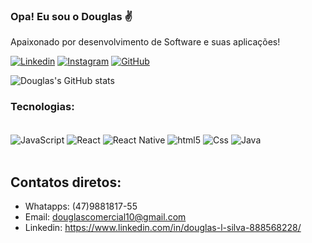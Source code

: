 ### Opa! Eu sou o Douglas ✌️

Apaixonado por desenvolvimento de Software e suas aplicações!

[![Linkedin](https://img.shields.io/badge/LinkedIn-0077B5?style=for-the-badge&logo=linkedin&logoColor=white)](https://www.linkedin.com/in/douglas-l-silva-888568228/)
[![Instagram](https://img.shields.io/badge/Instagram-E4405F?style=for-the-badge&logo=instagram&logoColor=white)](https://www.instagram.com/doug_im_funny/)
[![GitHub](https://img.shields.io/badge/GitHub-100000?style=for-the-badge&logo=github&logoColor=white)](https://github.com/Douglas1903)

![Douglas's GitHub stats](https://github-readme-stats.vercel.app/api?username=Douglas1903&show_icons=true&theme=tokyonight)

### Tecnologias:

<div style="display: inline_block"><br/>
    <img align="center" alt="JavaScript" src="https://img.shields.io/badge/JavaScript-F7DF1E?style=for-the-badge&logo=javascript&logoColor=black">
    <img align="center" alt="React" src="https://img.shields.io/badge/React-20232A?style=for-the-badge&logo=react&logoColor=61DAFB">
    <img align="center" alt="React Native" src="https://img.shields.io/badge/React_Native-20232A?style=for-the-badge&logo=react&logoColor=61DAFB">
    <img align="center" alt="html5" src="https://img.shields.io/badge/HTML5-E34F26?style=for-the-badge&logo=html5&logoColor=white">
    <img align="center" alt="Css" src="https://img.shields.io/badge/CSS3-1572B6?style=for-the-badge&logo=css3&logoColor=white">
    <img align="center" alt="Java" src="https://img.shields.io/badge/Java-ED8B00?style=for-the-badge&logo=openjdk&logoColor=white">

</div><br/>

## Contatos diretos:

- Whatapps: (47)9881817-55<br/>
- Email: douglascomercial10@gmail.com
- Linkedin: https://www.linkedin.com/in/douglas-l-silva-888568228/
